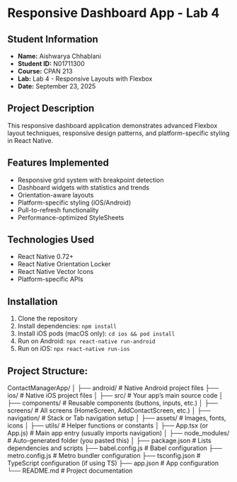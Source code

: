 
# Responsive Dashboard App - Lab 4
## Student Information
- **Name:** Aishwarya Chhablani
- **Student ID:** N01711300
- **Course:** CPAN 213
- **Lab:** Lab 4 - Responsive Layouts with Flexbox
- **Date:** September 23, 2025
## Project Description
This responsive dashboard application demonstrates advanced Flexbox layout techniques,
responsive design patterns, and platform-specific styling in React Native.
## Features Implemented
- Responsive grid system with breakpoint detection
- Dashboard widgets with statistics and trends
- Orientation-aware layouts
- Platform-specific styling (iOS/Android)
- Pull-to-refresh functionality
- Performance-optimized StyleSheets
## Technologies Used
- React Native 0.72+
- React Native Orientation Locker
- React Native Vector Icons
- Platform-specific APIs
## Installation
1. Clone the repository
2. Install dependencies: `npm install`
3. Install iOS pods (macOS only): `cd ios && pod install`
4. Run on Android: `npx react-native run-android`
5. Run on iOS: `npx react-native run-ios`
## Project Structure:
ContactManagerApp/
│
├── android/                    # Native Android project files
├── ios/                        # Native iOS project files
│
├── src/                        # Your app’s main source code
│   ├── components/             # Reusable components (buttons, inputs, etc.)
│   ├── screens/                # All screens (HomeScreen, AddContactScreen, etc.)
│   ├── navigation/             # Stack or Tab navigation setup
│   ├── assets/                 # Images, fonts, icons
│   ├── utils/                  # Helper functions or constants
│   ├── App.tsx (or App.js)     # Main app entry (usually imports navigation)
│
├── node_modules/               # Auto-generated folder (you pasted this)
│
├── package.json                # Lists dependencies and scripts
├── babel.config.js             # Babel configuration
├── metro.config.js             # Metro bundler configuration
├── tsconfig.json               # TypeScript configuration (if using TS)
├── app.json                    # App configuration
└── README.md                   # Project documentation
